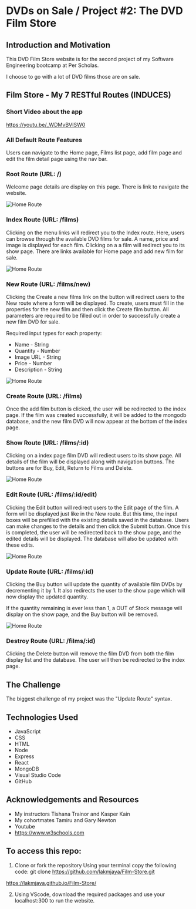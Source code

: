 # DVDs on Sale / Project #2: The DVD Film Store

## Introduction and Motivation
This DVD Film Store website is for the second project of my Software Engineering bootcamp at Per Scholas.

I choose to go with a lot of DVD films those are on sale.
 
## Film Store - My 7 RESTful Routes (INDUCES)

### Short Video about the app
https://youtu.be/_WDMvBVISW0

### All Default Route Features
Users can navigate to the Home page, Films list page, add film page and  edit the film detail page using the nav bar. 

### Root Route (URL: /)
Welcome page details are display on this page. There is link to navigate the website.

![Home Route](/public/images/Home.png)

### Index Route (URL: /films)
Clicking on the menu links will redirect you to the Index route. Here, users can browse through the available DVD films for sale. A name, price and image is displayed for each film.  Clicking on a a film will redirect you to its show page. There are links available for Home page and add new film for sale.

![Home Route](/public/images/Index.png)

### New Route (URL: /films/new)
Clicking the Create a new films link on the button will redirect users to the New route where a form will be displayed. To create, users must fill in the properties for the new film and then click the Create film button. All parameters are required to be filled out in order to successfully create a new film DVD for sale.

Required input types for each property:
- Name - String
- Quantity - Number
- Image URL - String
- Price - Number
- Description - String

![Home Route](/public/images/New.png)

### Create Route (URL: /films)
Once the add film button is clicked, the user will be redirected to the index page. If the film was created successfully, it will be added to the mongodb database, and the new film DVD will now appear at the bottom of the index page.

### Show Route (URL: /films/:id)
Clicking on a index page film DVD will rediect users to its show page. All details of the film will be displayed along with navigation buttons. The buttons are for Buy, Edit, Return to Films and Delete. 

![Home Route](/public/images/Show.png)

### Edit Route (URL: /films/:id/edit)
Clicking the Edit button will redirect users to the Edit page of the film. A form will be displayed just like in the New route. But this time, the input boxes will be prefilled with the existing details saved in the database. Users can make changes to the details and then click the Submit  button. Once this is completed, the user will be redirected back to the show page, and the edited details will be displayed. The database will also be updated with these edits.

![Home Route](/public/images/Edit.png)

### Update Route (URL: /films/:id)
Clicking the Buy button will update the quantity of available film DVDs by decrementing it by 1. It also redirects the user to the show page which will now display the updated quantity. 

If the quantity remaining is ever less than 1, a OUT of Stock message will display on the show page, and the Buy button will be removed.

![Home Route](/public/images/Update.png)

### Destroy Route  (URL: /films/:id)
Clicking the Delete button will remove the film DVD from both the film display list and the database. The user will then be redirected to the index page.

## The Challenge

The biggest challenge of my project  was the "Update Route" syntax.


## Technologies Used
- JavaScript
- CSS
- HTML
- Node
- Express
- React
- MongoDB
- Visual Studio Code
- GitHub

## Acknowledgements and Resources
- My instructors Tishana Trainor and Kasper Kain
- My cohortmates Tamiru and Gary Newton
- Youtube
- https://www.w3schools.com


## To access this repo:
1. Clone or fork the repository Using your terminal copy the following code: git clone https://github.com/lakmjaya/Film-Store.git

 https://lakmjaya.github.io/Film-Store/
 
2. Using VScode, download the required packages and use your localhost:300 to run the website.























